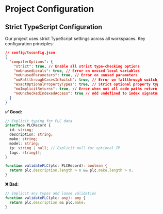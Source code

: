 # Project Configuration

## Strict TypeScript Configuration

Our project uses strict TypeScript settings across all workspaces. Key configuration principles:

```json
// config/tsconfig.json
{
  "compilerOptions": {
    "strict": true, // Enable all strict type-checking options
    "noUnusedLocals": true, // Error on unused local variables
    "noUnusedParameters": true, // Error on unused parameters
    "noFallthroughCasesInSwitch": true, // Error on fallthrough switch cases
    "exactOptionalPropertyTypes": true, // Strict optional property types
    "noImplicitReturns": true, // Error when not all code paths return
    "noUncheckedIndexedAccess": true // Add undefined to index signature results
  }
}
```

**✅ Good:**

```typescript
// Explicit typing for PLC data
interface PLCRecord {
  id: string;
  description: string;
  make: string;
  model: string;
  ip: string | null; // Explicit null for optional IP
  tags: string[];
}

function validatePLC(plc: PLCRecord): boolean {
  return plc.description.length > 0 && plc.make.length > 0;
}
```

**❌ Bad:**

```typescript
// Implicit any types and loose validation
function validatePLC(plc: any): any {
  return plc.description && plc.make;
}
```
